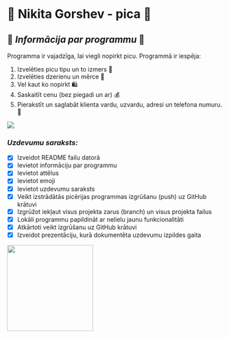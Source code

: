 # :pizza: Nikita Gorshev - pica :pizza:

## :floppy_disk: *Informācija par programmu* :floppy_disk:

Programma ir vajadzīga, lai viegli nopirkt picu. Programmā ir iespēja:

1.	Izvelēties picu tipu un to izmers :pizza:
2.	Izvelēties dzerienu un mērce :cup_with_straw:
3.	Vel kaut ko nopirkt :shopping:
4.	Saskaitīt cenu (bez piegadi un ar) :moneybag:
5.	Pierakstīt un saglabāt klienta vardu, uzvardu, adresi un telefona numuru. :page_facing_up: 

<img src="https://media.discordapp.net/attachments/399288246460350464/814640945316233226/unknown.png">

### *Uzdevumu saraksts:*
- [x]	Izveidot README failu datorā
- [x]	Ievietot informāciju par programmu
- [x]	Ievietot attēlus
- [x]	Ievietot emoji
- [x]	Ievietot uzdevumu saraksts
- [x]	Veikt izstrādātās picērijas programmas izgrūšanu (push) uz GitHub krātuvi
- [x]	Izgrūžot iekļaut visus projekta zarus (branch) un visus projekta failus
- [x]	Lokāli programmu papildināt ar nelielu jaunu funkcionalitāti
- [x]	Atkārtoti veikt izgrūšanu uz GitHub krātuvi
- [x]	Izveidot prezentāciju, kurā dokumentēta uzdevumu izpildes gaita

<img src="https://www.pizzashop.lv/images/small/dzeku.jpg" width="200">


